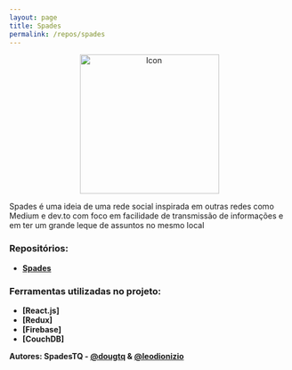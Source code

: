```yaml
---
layout: page
title: Spades
permalink: /repos/spades
---
```


<div align="center">
  <img src="https://cdn.rawgit.com/SpadesTQ/logos/master/spades_logo.png" alt="Icon" width="250">
</div>

Spades é uma ideia de uma rede social inspirada em outras redes como Medium e dev.to com foco em facilidade de transmissão de informações e em ter um grande leque de assuntos no mesmo local

### Repositórios:
- **[Spades](https://github.com/SpadesTQ/SpadesTQ)**

### Ferramentas utilizadas no projeto:
- **[React.js]**
- **[Redux]**
- **[Firebase]**
- **[CouchDB]**


**Autores: SpadesTQ - [@dougtq](https://github.com/dougtq) & [@leodionizio](https://github.com/leodionizio)**
